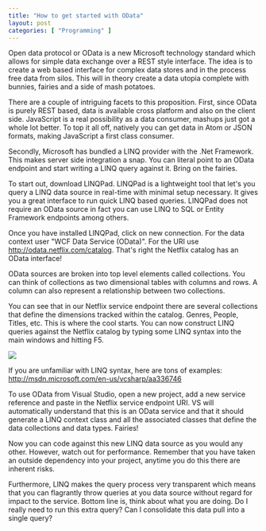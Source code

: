 ```yaml
---
title: "How to get started with OData"
layout: post
categories: [ "Programming" ]
---
```


Open data protocol or OData is a new Microsoft technology standard which allows for simple data exchange over a REST style interface. The idea is to create a web based interface for complex data stores and in the process free data from silos. This will in theory create a data utopia complete with bunnies, fairies and a side of mash potatoes.

There are a couple of intriguing facets to this proposition. First, since OData is purely REST based, data is available cross platform and also on the client side. JavaScript is a real possibility as a data consumer, mashups just got a whole lot better. To top it all off, natively you can get data in Atom or JSON formats, making JavaScript a first class consumer.

Secondly, Microsoft has bundled a LINQ provider with the .Net Framework. This makes server side integration a snap. You can literal point to an OData endpoint and start writing a LINQ query against it. Bring on the fairies.

To start out, download LINQPad. LINQPad is a lightweight tool that let's you query a LINQ data source in real-time with minimal setup necessary. It gives you a great interface to run quick LINQ based queries. LINQPad does not require an OData source in fact you can use LINQ to SQL or Entity Framework endpoints among others.

Once you have installed LINQPad, click on new connection. For the data context user "WCF Data Service (OData)". For the URI use http://odata.netflix.com/catalog. That's right the Netflix catalog has an OData interface!

OData sources are broken into top level elements called collections. You can think of collections as two dimensional tables with columns and rows. A column can also represent a relationship between two collections.

You can see that in our Netflix service endpoint there are several collections that define the dimensions tracked within the catalog. Genres, People, Titles, etc. This is where the cool starts. You can now construct LINQ queries against the Netflix catalog by typing some LINQ syntax into the main windows and hitting F5.

![](files/images/image_thumb5.png)

If you are unfamiliar with LINQ syntax, here are tons of examples: 
http://msdn.microsoft.com/en-us/vcsharp/aa336746

To use OData from Visual Studio, open a new project, add a new service reference and paste in the Netflix service endpoint URI. VS will automatically understand that this is an OData service and that it should generate a LINQ context class and all the associated classes that define the data collections and data types. Fairies!

Now you can code against this new LINQ data source as you would any other. However, watch out for performance. Remember that you have taken an outside dependency into your project, anytime you do this there are inherent risks.

Furthermore, LINQ makes the query process very transparent which means that you can flagrantly throw queries at you data source without regard for impact to the service. Bottom line is, think about what you are doing.  Do I really need to run this extra query? Can I consolidate this data pull into a single query?

